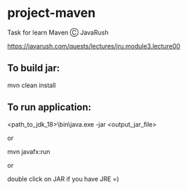 # project-maven

Task for learn Maven Ⓒ JavaRush

https://javarush.com/quests/lectures/jru.module3.lecture00

## To build jar:

mvn clean install

## To run application:

<path_to_jdk_18>\bin\java.exe -jar <output_jar_file>

or

mvn javafx:run

or 

double click on JAR if you have JRE =)
